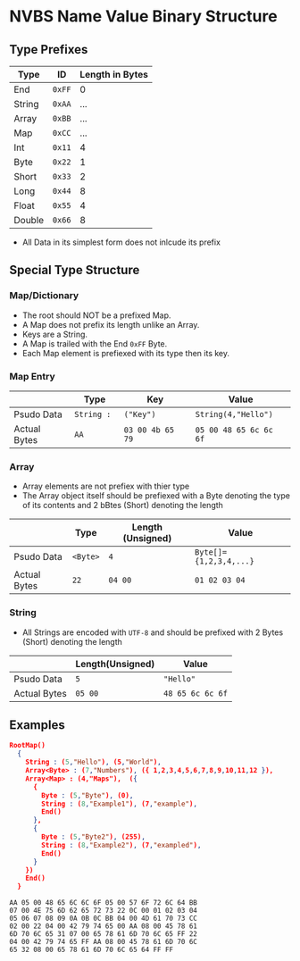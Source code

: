 ﻿# NVBS Name Value Binary Structure

## Type Prefixes

| Type   | ID     | Length in Bytes |
| ------ | ------ | --------------- |
| End    | `0xFF` | 0               |
| String | `0xAA` | ...             |
| Array  | `0xBB` | ...             |
| Map    | `0xCC` | ...             |
| Int    | `0x11` | 4               |
| Byte   | `0x22` | 1               |
| Short  | `0x33` | 2               |
| Long   | `0x44` | 8               |
| Float  | `0x55` | 4               |
| Double | `0x66` | 8               |

- All Data in its simplest form does not inlcude its prefix 
## Special Type Structure

### Map/Dictionary

- The root should NOT be a prefixed Map.
- A Map does not prefix its length unlike an Array.
- Keys are a String.
- A Map is trailed with the End `0xFF` Byte.
- Each Map element is prefiexed with its type then its key.

### Map Entry

|              | Type        | Key              | Value                  |
| ------------ | ----------- | ---------------- | ---------------------- |
| Psudo Data   | `String : ` | `("Key")`        | `String(4,"Hello")`    |
| Actual Bytes | `AA`        | `03 00 4b 65 79` | `05 00 48 65 6c 6c 6f` |

### Array

- Array elements are not prefiex with thier type
- The Array object itself should be prefiexed with a Byte denoting the type of its contents and 2 bBtes (Short) denoting the length

|              | Type     | Length (Unsigned) | Value                   |
| ------------ | -------- | ------------------| ----------------------- |
| Psudo Data   | `<Byte>` | `4`               | `Byte[]= {1,2,3,4,...}` |
| Actual Bytes | `22`     | `04 00`           | `01 02 03 04`           |

### String

- All Strings are encoded with `UTF-8` and should be prefixed with 2 Bytes (Short) denoting the length

|              | Length(Unsigned)  | Value            |
| ------------ | ----------------- | ---------------- |
| Psudo Data   | `5`               | `"Hello"`        |
| Actual Bytes | `05 00`           | `48 65 6c 6c 6f` |

## Examples

```json
RootMap()
  { 
    String : (5,"Hello"), (5,"World"),
    Array<Byte> : (7,"Numbers"), ({ 1,2,3,4,5,6,7,8,9,10,11,12 }),
    Array<Map> : (4,"Maps"),  ({
      {
        Byte : (5,"Byte"), (0),
        String : (8,"Example1"), (7,"example"),
        End()
      },
      {
        Byte : (5,"Byte2"), (255),
        String : (8,"Example2"), (7,"exampled"),
        End()
      }
    })
    End()
  }
```

```hex
AA 05 00 48 65 6C 6C 6F 05 00 57 6F 72 6C 64 BB
07 00 4E 75 6D 62 65 72 73 22 0C 00 01 02 03 04
05 06 07 08 09 0A 0B 0C BB 04 00 4D 61 70 73 CC
02 00 22 04 00 42 79 74 65 00 AA 08 00 45 78 61
6D 70 6C 65 31 07 00 65 78 61 6D 70 6C 65 FF 22
04 00 42 79 74 65 FF AA 08 00 45 78 61 6D 70 6C
65 32 08 00 65 78 61 6D 70 6C 65 64 FF FF 
```
